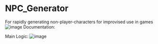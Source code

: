 # NPC_Generator
For rapidly generating non-player-characters for improvised use in games
![image](https://user-images.githubusercontent.com/111773778/193301102-d1f359dc-f4b1-4dc6-aee8-194fd2811de7.png)
Documentation: 


Main Logic:
![image](https://user-images.githubusercontent.com/111773778/208933409-5fc7c2e1-9331-432b-a24b-a9b90f27d8b4.png)

